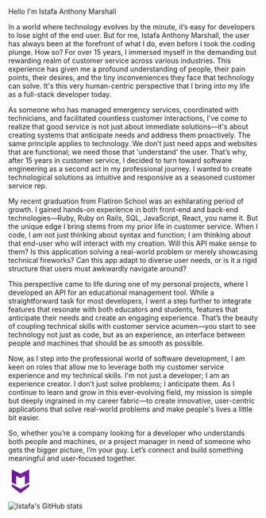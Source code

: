 Hello I'm Istafa Anthony Marshall 

In a world where technology evolves by the minute, it’s easy for developers to lose sight of the end user. But for me, Istafa Anthony Marshall, the user has always been at the forefront of what I do, even before I took the coding plunge. How so? For over 15 years, I immersed myself in the demanding but rewarding realm of customer service across various industries. This experience has given me a profound understanding of people, their pain points, their desires, and the tiny inconveniences they face that technology can solve. It's this very human-centric perspective that I bring into my life as a full-stack developer today.

As someone who has managed emergency services, coordinated with technicians, and facilitated countless customer interactions, I've come to realize that good service is not just about immediate solutions—it's about creating systems that anticipate needs and address them proactively. The same principle applies to technology. We don’t just need apps and websites that are functional; we need those that 'understand' the user. That’s why, after 15 years in customer service, I decided to turn toward software engineering as a second act in my professional journey. I wanted to create technological solutions as intuitive and responsive as a seasoned customer service rep.

My recent graduation from Flatiron School was an exhilarating period of growth. I gained hands-on experience in both front-end and back-end technologies—Ruby, Ruby on Rails, SQL, JavaScript, React, you name it. But the unique edge I bring stems from my prior life in customer service. When I code, I am not just thinking about syntax and function; I am thinking about that end-user who will interact with my creation. Will this API make sense to them? Is this application solving a real-world problem or merely showcasing technical fireworks? Can this app adapt to diverse user needs, or is it a rigid structure that users must awkwardly navigate around?

This perspective came to life during one of my personal projects, where I developed an API for an educational management tool. While a straightforward task for most developers, I went a step further to integrate features that resonate with both educators and students, features that anticipate their needs and create an engaging experience. That’s the beauty of coupling technical skills with customer service acumen—you start to see technology not just as code, but as an experience, an interface between people and machines that should be as smooth as possible.

Now, as I step into the professional world of software development, I am keen on roles that allow me to leverage both my customer service experience and my technical skills. I'm not just a developer; I am an experience creator. I don’t just solve problems; I anticipate them. As I continue to learn and grow in this ever-evolving field, my mission is simple but deeply ingrained in my career fabric—to create innovative, user-centric applications that solve real-world problems and make people's lives a little bit easier.

So, whether you’re a company looking for a developer who understands both people and machines, or a project manager in need of someone who gets the bigger picture, I’m your guy. Let’s connect and build something meaningful and user-focused together.

![alt text](https://github.com/adam-p/markdown-here/raw/master/src/common/images/icon48.png "Logo Title Text 1")


![Istafa's GitHub stats](https://github-readme-stats.vercel.app/api?username=anuraghazra&show_icons=true&bg_color=00000000)
